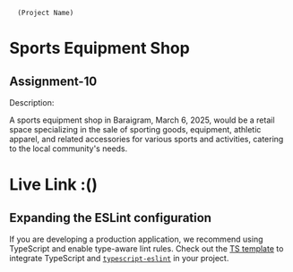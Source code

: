       (Project Name)
# Sports Equipment Shop
## Assignment-10

Description:

A sports equipment shop in Baraigram, March 6, 2025, would be a retail space specializing in the sale of sporting goods, equipment, athletic apparel, and related accessories for various sports and activities, catering to the local community's needs.

# Live Link :()





## Expanding the ESLint configuration

If you are developing a production application, we recommend using TypeScript and enable type-aware lint rules. Check out the [TS template](https://github.com/vitejs/vite/tree/main/packages/create-vite/template-react-ts) to integrate TypeScript and [`typescript-eslint`](https://typescript-eslint.io) in your project.
